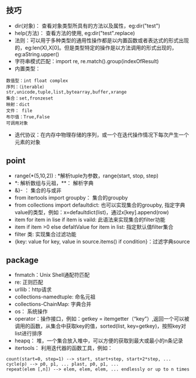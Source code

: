 ## 技巧

- dir(对象)： 查看对象类型所具有的方法以及属性，eg:dir("test")
- help(方法)： 查看方法的使用, eg:dir("test".replace)
- 法则：可以用于多种类型的通用性操作都是以内置函数或者表达式的形式出现的，eg:len(X),X[0]。但是类型特定的操作是以方法调用的形式出现的，eg:aString.upper()
- 字符串模式匹配：import re, re.match().group(indexOfResult)
- 内置类型：

```
数值型：int float complex
序列：（iterable）
str,unicode,tuple,list,bytearray,buffer,xrange
集合：set,fronzeset
映射：dict
文件： file
布尔值：True,False
可调用对象
```


- 迭代协议：在内存中物理存储的序列，或一个在迭代操作情况下每次产生一个元素的对象

## point

- range(*(5,10,2)) : *解析tuple为参数，range(start, stop, step)
- *: 解析数组与元祖，**： 解析字典
- &}- ： 集合的与或非
- from itertools import groupby： 集合的groupby
- from collections import defaultdict: 也可以实现集合的groupby, 指定字典value的类型，例如：x=defaultdict(list)，通过x[key].append(row)
- item for item in lise if item is vaild: 此语法来实现集合的filter功能
- item if item >0 else defaltValue for item in list: 指定默认值filter集合
- filter 类: 实现集合过滤功能 
- {key: value for key, value in source.items() if condition}：过滤字典source

## package

- fnmatch：Unix Shell通配符匹配
- re: 正则匹配
- urllib：http请求
- collections-namedtuple: 命名元祖
- collections-ChainMap: 字典合并
- os： 系统操作
- operator：操作接口，例如：getkey = itemgetter（“key”）,返回一个可以被调用的函数，从集合中获取key的值，sorted(list, key=getkey)，按照key对list进行排序
- heapq： 堆，一个集合放入堆中，可以方便的获取到最大或最小的n条记录
- itertools： 利用迭代器的函数工具，例如：

```
count(start=0, step=1) --> start, start+step, start+2*step, ...
cycle(p) --> p0, p1, ... plast, p0, p1, ...
repeat(elem [,n]) --> elem, elem, elem, ... endlessly or up to n times
```
